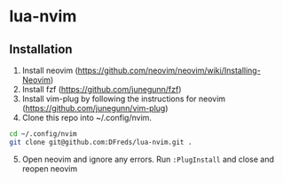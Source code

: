 # lua-nvim

## Installation

1. Install neovim (https://github.com/neovim/neovim/wiki/Installing-Neovim)
2. Install fzf (https://github.com/junegunn/fzf)
3. Install vim-plug by following the instructions for neovim (https://github.com/junegunn/vim-plug)
4. Clone this repo into ~/.config/nvim.

```sh
cd ~/.config/nvim
git clone git@github.com:DFreds/lua-nvim.git .
```

5. Open neovim and ignore any errors. Run `:PlugInstall` and close and reopen neovim
